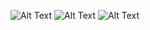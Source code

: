 ![Alt Text](https://cdn.discordapp.com/attachments/600646864907403264/924773713902178304/unknown.png)
![Alt Text](./gif/q.gif)
![Alt Text](./gif/q2.gif)